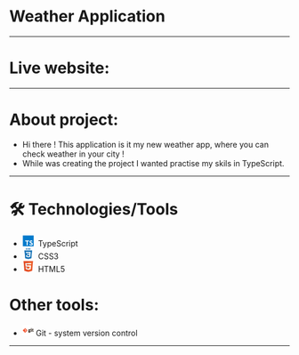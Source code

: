 # Weather Application
---
# Live website: 

---
# About project: 
- Hi there ! This application is it my new weather app, where you can check weather in your city !
- While was creating the project I wanted  practise my skils in TypeScript.
---
# :hammer_and_wrench: Technologies/Tools
- <img src="https://github.com/devicons/devicon/blob/master/icons/typescript/typescript-original.svg" title="TypeScript" alt="TypeScript" width="20" height="20"/>&nbsp; TypeScript
- <img src="https://github.com/devicons/devicon/blob/master/icons/css3/css3-plain-wordmark.svg"  title="CSS3" alt="CSS" width="20" height="20"/>&nbsp; CSS3
- <img src="https://github.com/devicons/devicon/blob/master/icons/html5/html5-original.svg" title="HTML5" alt="HTML" width="20" height="20"/>&nbsp; HTML5
# Other tools:
- <img src="https://github.com/devicons/devicon/blob/master/icons/git/git-original-wordmark.svg" title="Git" alt="Git" width="20" height="20" /> Git - system version control
---




